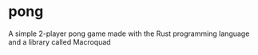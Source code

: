 # pong
A simple 2-player pong game made with the Rust programming language and a library called Macroquad
